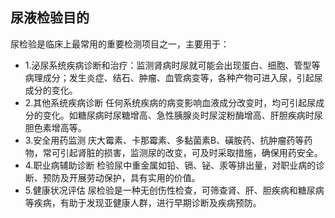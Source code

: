 
## 尿液检验目的
尿检验是临床上最常用的重要检测项目之一，主要用于：
- 1.泌尿系统疾病诊断和治疗：监测肾病时尿就可能会出现蛋白、细胞、管型等病理成分；发生炎症、结石、肿瘤、血管病变等，各种产物可进入尿，引起尿成分的变化。
- 2.其他系统疾病诊断
任何系统疾病的病变影响血液成分改变时，均可引起尿成分的变化。如糖尿病时尿糖增高、急性胰腺炎时尿淀粉酶增高、肝胆疾病时尿胆色素增高等。
- 3.安全用药监测
庆大霉素、卡那霉素、多黏菌素B、磺胺药、抗肿瘤药等药物，常可引起肾脏的损害，监测尿的改变，可及时采取措施，确保用药安全。
- 4.职业病辅助诊断
检验尿中重金属如铅、镉、铋、汞等排出量，对职业病的诊断、预防及开展劳动保护，具有实用的价值。
- 5.健康状况评估
尿检验是一种无创伤性检查，可筛查肾、肝、胆疾病和糖尿病等疾病，有助于发现亚健康人群，进行早期诊断及疾病预防。
